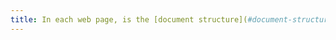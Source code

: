 ```yaml
---
title: In each web page, is the [document structure](#document-structure) consistent (excluding special cases)?
---
```

